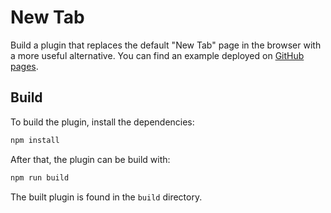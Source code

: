 # New Tab

Build a plugin that replaces the default "New Tab" page in the browser with a more useful alternative.
You can find an example deployed on [GitHub pages](https://alexanderkosnac.github.io/new-tab/).


## Build

To build the plugin, install the dependencies:

```bash
npm install
```

After that, the plugin can be build with:

```bash
npm run build
```

The built plugin is found in the `build` directory.
